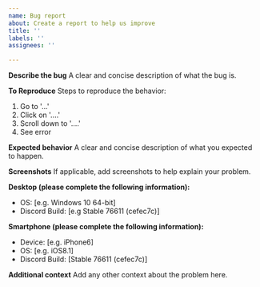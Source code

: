 ```yaml
---
name: Bug report
about: Create a report to help us improve
title: ''
labels: ''
assignees: ''

---
```


**Describe the bug**
A clear and concise description of what the bug is.

**To Reproduce**
Steps to reproduce the behavior:
1. Go to '...'
2. Click on '....'
3. Scroll down to '....'
4. See error

**Expected behavior**
A clear and concise description of what you expected to happen.

**Screenshots**
If applicable, add screenshots to help explain your problem.

**Desktop (please complete the following information):**
 - OS: [e.g. Windows 10 64-bit]
 - Discord Build: [e.g Stable 76611 (cefec7c)]

**Smartphone (please complete the following information):**
 - Device: [e.g. iPhone6]
 - OS: [e.g. iOS8.1]
 - Discord Build: [Stable 76611 (cefec7c)]

**Additional context**
Add any other context about the problem here.
